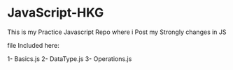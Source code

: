 # JavaScript-HKG

This is my Practice Javascript Repo where i Post my Strongly changes in JS

file Included here:

1- Basics.js
2- DataType.js
3- Operations.js
